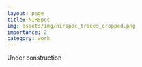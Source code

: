 ```yaml
---
layout: page
title: NIRSpec
img: assets/img/nirspec_traces_cropped.png
importance: 2
category: work
---
```


Under construction